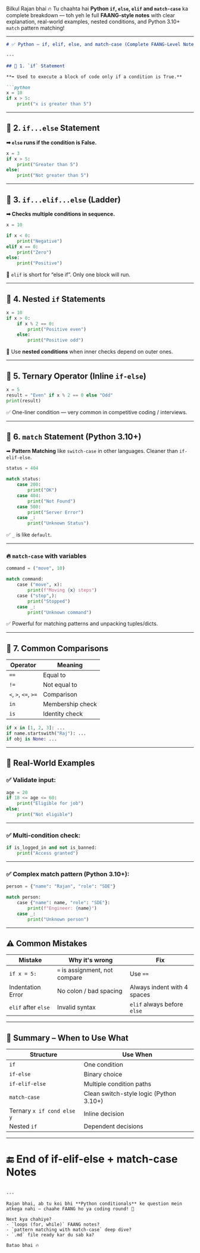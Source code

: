 Bilkul Rajan bhai 🔥
Tu chaahta hai **Python `if`, `else`, `elif` and `match-case`** ka complete breakdown — toh yeh le full **FAANG-style notes** with clear explanation, real-world examples, nested conditions, and Python 3.10+ `match` pattern matching!

---

````markdown
# ✅ Python – if, elif, else, and match-case (Complete FAANG-Level Notes)

---

## 🔹 1. `if` Statement

**➡ Used to execute a block of code only if a condition is True.**

```python
x = 10
if x > 5:
    print("x is greater than 5")
````

---

## 🔹 2. `if...else` Statement

**➡ `else` runs if the condition is False.**

```python
x = 3
if x > 5:
    print("Greater than 5")
else:
    print("Not greater than 5")
```

---

## 🔹 3. `if...elif...else` (Ladder)

**➡ Checks multiple conditions in sequence.**

```python
x = 10

if x < 0:
    print("Negative")
elif x == 0:
    print("Zero")
else:
    print("Positive")
```

📌 `elif` is short for “else if”. Only one block will run.

---

## 🔹 4. Nested `if` Statements

```python
x = 10
if x > 0:
    if x % 2 == 0:
        print("Positive even")
    else:
        print("Positive odd")
```

📌 Use **nested conditions** when inner checks depend on outer ones.

---

## 🔹 5. Ternary Operator (Inline `if-else`)

```python
x = 5
result = "Even" if x % 2 == 0 else "Odd"
print(result)
```

✅ One-liner condition — very common in competitive coding / interviews.

---

## 🔹 6. `match` Statement (Python 3.10+)

➡ **Pattern Matching** like `switch-case` in other languages. Cleaner than `if-elif-else`.

```python
status = 404

match status:
    case 200:
        print("OK")
    case 404:
        print("Not Found")
    case 500:
        print("Server Error")
    case _:
        print("Unknown Status")
```

✅ `_` is like `default`.

---

### 🔥 `match-case` with variables

```python
command = ("move", 10)

match command:
    case ("move", x):
        print(f"Moving {x} steps")
    case ("stop",):
        print("Stopped")
    case _:
        print("Unknown command")
```

✅ Powerful for matching patterns and unpacking tuples/dicts.

---

## 🔹 7. Common Comparisons

| Operator             | Meaning          |
| -------------------- | ---------------- |
| `==`                 | Equal to         |
| `!=`                 | Not equal to     |
| `<`, `>`, `<=`, `>=` | Comparison       |
| `in`                 | Membership check |
| `is`                 | Identity check   |

```python
if x in [1, 2, 3]: ...
if name.startswith("Raj"): ...
if obj is None: ...
```

---

## 🔹 Real-World Examples

### ✅ Validate input:

```python
age = 20
if 18 <= age <= 60:
    print("Eligible for job")
else:
    print("Not eligible")
```

---

### ✅ Multi-condition check:

```python
if is_logged_in and not is_banned:
    print("Access granted")
```

---

### ✅ Complex match pattern (Python 3.10+):

```python
person = {"name": "Rajan", "role": "SDE"}

match person:
    case {"name": name, "role": "SDE"}:
        print(f"Engineer: {name}")
    case _:
        print("Unknown person")
```

---

## ⚠️ Common Mistakes

| Mistake             | Why it's wrong                 | Fix                         |
| ------------------- | ------------------------------ | --------------------------- |
| `if x = 5:`         | `=` is assignment, not compare | Use `==`                    |
| Indentation Error   | No colon / bad spacing         | Always indent with 4 spaces |
| `elif` after `else` | Invalid syntax                 | `elif` always before `else` |

---

## 🔹 Summary – When to Use What

| Structure                  | Use When                                |
| -------------------------- | --------------------------------------- |
| `if`                       | One condition                           |
| `if-else`                  | Binary choice                           |
| `if-elif-else`             | Multiple condition paths                |
| `match-case`               | Clean switch-style logic (Python 3.10+) |
| Ternary `x if cond else y` | Inline decision                         |
| Nested `if`                | Dependent decisions                     |

---

# 🔚 End of if-elif-else + match-case Notes

```

---

Rajan bhai, ab tu koi bhi **Python conditionals** ke question mein atkega nahi — chaahe FAANG ho ya coding round! 💪

Next kya chahiye?
- `loops (for, while)` FAANG notes?
- `pattern matching with match-case` deep dive?
- `.md` file ready kar du sab ka?

Batao bhai 🔥
```
